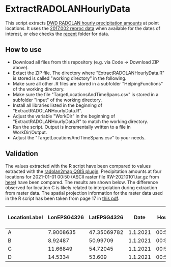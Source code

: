 # ExtractRADOLANHourlyData
This script extracts [DWD RADOLAN hourly precipitation amounts](https://www.dwd.de/DE/leistungen/radolan/radolan_info/home_freie_radolan_kartendaten.html) at point locations. It uses the [2017.002 reproc data](http://dx.doi.org/10.5676/DWD/RADKLIM_RW_V2017.002) when available for the dates of interest, or else checks the [recent](https://opendata.dwd.de/climate_environment/CDC/grids_germany/hourly/radolan/recent/asc/) folder for data.

## How to use
 - Download all files from this repository (e.g. via Code -> Download ZIP above).
 - Extact the ZIP file. The directory where "ExtractRADOLANHourlyData.R" is stored is called "working directory" in the following.
 - Make sure all other .R files are stored in a subfolder "HelpingFunctions" of the working directory.
 - Make sure the file "TargetLocationsAndTimeSpans.csv" is stored in a subfolder "Input" of the working directory.
 - Install all libraries listed in the beginning of "ExtractRADOLANHourlyData.R".
 - Adjust the variable "WorkDir" in the beginning of "ExtractRADOLANHourlyData.R" to match the working directory.
 - Run the script. Output is incrementally written to a file in WorkDir/Output.
 - Adjust the "TargetLocationsAndTimeSpans.csv" to your needs.

## Validation
The values extracted with the R script have been compared to values extracted with the [radolan2map QGIS plugin](https://gitlab.com/Weatherman_/radolan2map/-/wikis/home). Precipitation amounts at four locations for 2021-01-01 00:50 (ASCII raster file RW-20210101.tar.gz from [here](https://opendata.dwd.de/climate_environment/CDC/grids_germany/hourly/radolan/)) have been compared. The results are shown below. The difference observed for location C is likely related to interpolation during extraction from raster data. The spatial projection information for the raster data used in the R script has been taken from page 17 in [this pdf](https://opendata.dwd.de/climate_environment/CDC/help/RADOLAN/Unterstuetzungsdokumente/Unterstuetzungsdokument_Verwendung_von_RADOLAN_RADKLIM_Produkten_in_GIS_Software.pdf).

| LocationLabel | LonEPSG4326 | LatEPSG4326 | Date     | Hour  | Value from QGIS | Value from R |
| ------------- | ----------- | ----------- | -------- | ----- | --------------- | ------------ |
| A             | 7.9008635   | 47.35069782 | 1.1.2021 | 00:50 | 1.29999         | 1.30104      |
| B             | 8.92487     | 50.99709    | 1.1.2021 | 00:50 | 1.29999         | 1.298944     |
| C             | 11.66849    | 54.72045    | 1.1.2021 | 00:50 | 3.59999         | 3.473923     |
| D             | 14.5334     | 53.609      | 1.1.2021 | 00:50 | 0.3             | 0.3          |
